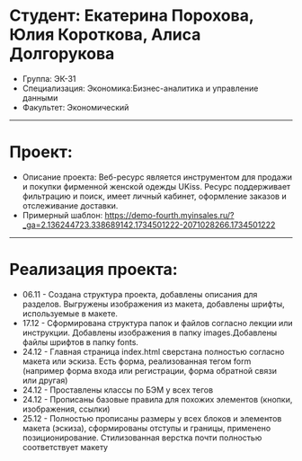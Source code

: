 # Студент: Екатерина Порохова, Юлия Короткова, Алиса Долгорукова
- Группа: ЭК-31
- Специализация: Экономика:Бизнес-аналитика и управление данными
- Факультет: Экономический
---
# Проект: 
- Описание проекта: Веб-ресурс является инструментом для продажи и покупки фирменной женской одежды UKiss. Ресурс поддерживает фильтрацию и поиск, имеет личный кабинет, оформление заказов и отслеживание доставки.
- Примерный шаблон: https://demo-fourth.myinsales.ru/?_ga=2.136244723.338689142.1734501222-2071028266.1734501222
---
# Реализация проекта:
- 06.11 - Создана структура проекта, добавлены описания для разделов. Выгружены изображения из макета, добавлены шрифты, используемые в макете. 
- 17.12 - Сформирована структура папок и файлов согласно лекции или инструкции. Добавлены изображения в папку images.Добавлены файлы шрифтов в папку fonts.
- 24.12 - Главная страница index.html сверстана полностью согласно макета или эскиза. Есть форма, реализованная тегом form (например форма входа или регистрации, форма обратной связи или другая)
- 24.12 - Проставлены классы по БЭМ у всех тегов
- 24.12 - Прописаны базовые правила для похожих элементов (кнопки, изображения, ссылки)
- 25.12 - Полностью прописаны размеры у всех блоков и элементов макета (эскиза), сформированы отступы и границы, применено позиционирование. Стилизованная верстка почти полностью соответствует макету